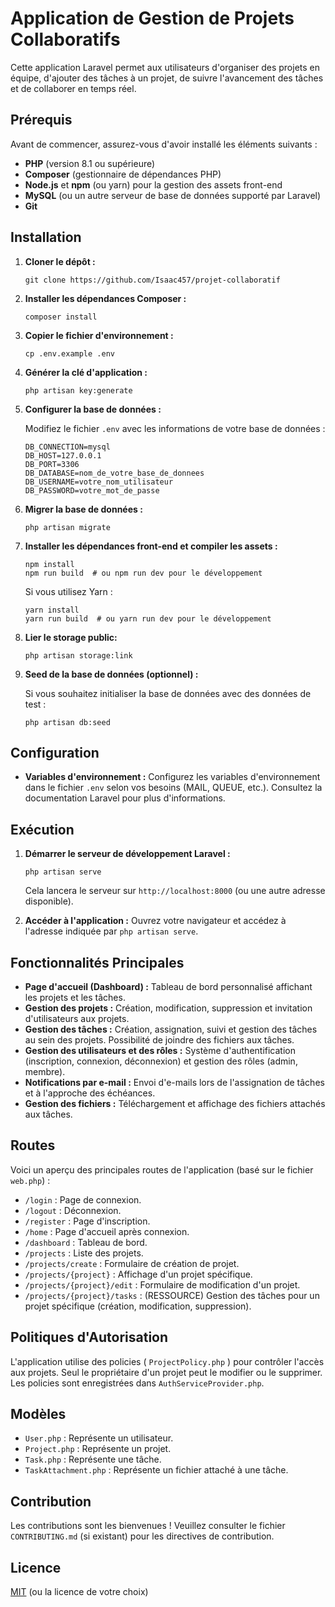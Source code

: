 # Application de Gestion de Projets Collaboratifs

Cette application Laravel permet aux utilisateurs d'organiser des projets en équipe, d'ajouter des tâches à un projet, de suivre l'avancement des tâches et de collaborer en temps réel.

## Prérequis

Avant de commencer, assurez-vous d'avoir installé les éléments suivants :

*   **PHP** (version 8.1 ou supérieure)
*   **Composer** (gestionnaire de dépendances PHP)
*   **Node.js** et **npm** (ou yarn) pour la gestion des assets front-end
*   **MySQL** (ou un autre serveur de base de données supporté par Laravel)
*   **Git**

## Installation

1.  **Cloner le dépôt :**

    ```
    git clone https://github.com/Isaac457/projet-collaboratif
    ```

2.  **Installer les dépendances Composer :**

    ```
    composer install
    ```

3.  **Copier le fichier d'environnement :**

    ```
    cp .env.example .env
    ```

4.  **Générer la clé d'application :**

    ```
    php artisan key:generate
    ```

5.  **Configurer la base de données :**

    Modifiez le fichier `.env` avec les informations de votre base de données :

    ```
    DB_CONNECTION=mysql
    DB_HOST=127.0.0.1
    DB_PORT=3306
    DB_DATABASE=nom_de_votre_base_de_donnees
    DB_USERNAME=votre_nom_utilisateur
    DB_PASSWORD=votre_mot_de_passe
    ```

6.  **Migrer la base de données :**

    ```
    php artisan migrate
    ```

7.  **Installer les dépendances front-end et compiler les assets :**

    ```
    npm install
    npm run build  # ou npm run dev pour le développement
    ```

    Si vous utilisez Yarn :

    ```
    yarn install
    yarn run build  # ou yarn run dev pour le développement
    ```

8.  **Lier le storage public:**

    ```
    php artisan storage:link
    ```

9.  **Seed de la base de données (optionnel) :**

    Si vous souhaitez initialiser la base de données avec des données de test :

    ```
    php artisan db:seed
    ```

## Configuration

*   **Variables d'environnement :** Configurez les variables d'environnement dans le fichier `.env` selon vos besoins (MAIL, QUEUE, etc.).  Consultez la documentation Laravel pour plus d'informations.

## Exécution

1.  **Démarrer le serveur de développement Laravel :**

    ```
    php artisan serve
    ```

    Cela lancera le serveur sur `http://localhost:8000` (ou une autre adresse disponible).

2.  **Accéder à l'application :** Ouvrez votre navigateur et accédez à l'adresse indiquée par `php artisan serve`.

## Fonctionnalités Principales

*   **Page d'accueil (Dashboard) :** Tableau de bord personnalisé affichant les projets et les tâches.
*   **Gestion des projets :** Création, modification, suppression et invitation d'utilisateurs aux projets.
*   **Gestion des tâches :** Création, assignation, suivi et gestion des tâches au sein des projets.  Possibilité de joindre des fichiers aux tâches.
*   **Gestion des utilisateurs et des rôles :** Système d'authentification (inscription, connexion, déconnexion) et gestion des rôles (admin, membre).
*   **Notifications par e-mail :** Envoi d'e-mails lors de l'assignation de tâches et à l'approche des échéances.
*   **Gestion des fichiers :** Téléchargement et affichage des fichiers attachés aux tâches.

## Routes

Voici un aperçu des principales routes de l'application (basé sur le fichier `web.php`) :

*   `/login` : Page de connexion.
*   `/logout` : Déconnexion.
*   `/register` : Page d'inscription.
*   `/home` : Page d'accueil après connexion.
*   `/dashboard` : Tableau de bord.
*   `/projects` : Liste des projets.
*   `/projects/create` : Formulaire de création de projet.
*   `/projects/{project}` : Affichage d'un projet spécifique.
*   `/projects/{project}/edit` : Formulaire de modification d'un projet.
*   `/projects/{project}/tasks` : (RESSOURCE) Gestion des tâches pour un projet spécifique (création, modification, suppression).

## Politiques d'Autorisation

L'application utilise des policies ( `ProjectPolicy.php` ) pour contrôler l'accès aux projets.  Seul le propriétaire d'un projet peut le modifier ou le supprimer.  Les policies sont enregistrées dans `AuthServiceProvider.php`.

## Modèles

*   `User.php` : Représente un utilisateur.
*   `Project.php` : Représente un projet.
*   `Task.php` : Représente une tâche.
*   `TaskAttachment.php` : Représente un fichier attaché à une tâche.

## Contribution

Les contributions sont les bienvenues !  Veuillez consulter le fichier `CONTRIBUTING.md` (si existant) pour les directives de contribution.

## Licence

[MIT](LICENSE) (ou la licence de votre choix)
